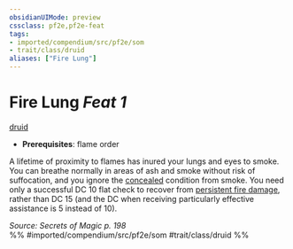 ```yaml
---
obsidianUIMode: preview
cssclass: pf2e,pf2e-feat
tags:
- imported/compendium/src/pf2e/som
- trait/class/druid
aliases: ["Fire Lung"]
---
```

# Fire Lung  *Feat 1*  
[druid](rules/traits/druid.md)  

- **Prerequisites**: flame order

A lifetime of proximity to flames has inured your lungs and eyes to smoke. You can breathe normally in areas of ash and smoke without risk of suffocation, and you ignore the [concealed](conditions.md#Concealed) condition from smoke. You need only a successful DC 10 flat check to recover from [persistent fire damage](conditions.md#Persistent%20Damage), rather than DC 15 (and the DC when receiving particularly effective assistance is 5 instead of 10).

*Source: Secrets of Magic p. 198*  
%% #imported/compendium/src/pf2e/som #trait/class/druid %%
